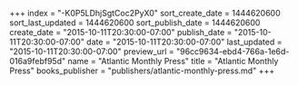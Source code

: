 +++
index = "-K0P5LDhjSgtCoc2PyX0"
sort_create_date = 1444620600
sort_last_updated = 1444620600
sort_publish_date = 1444620600
create_date = "2015-10-11T20:30:00-07:00"
publish_date = "2015-10-11T20:30:00-07:00"
date = "2015-10-11T20:30:00-07:00"
last_updated = "2015-10-11T20:30:00-07:00"
preview_url = "96cc9634-ebd4-766a-1e6d-016a9febf95d"
name = "Atlantic Monthly Press"
title = "Atlantic Monthly Press"
books_publisher = "publishers/atlantic-monthly-press.md"
+++
